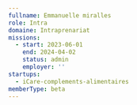```yaml
---
fullname: Emmanuelle miralles
role: Intra
domaine: Intraprenariat
missions:
  - start: 2023-06-01
    end: 2024-04-02
    status: admin
    employer: ''
startups:
  - iCare-complements-alimentaires
memberType: beta
---
```


